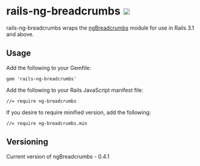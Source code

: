 # rails-ng-breadcrumbs <a href="http://badge.fury.io/rb/rails-ng-breadcrumbs"><img src="https://badge.fury.io/rb/rails-ng-breadcrumbs.svg" alt="Gem Version" height="18"></a>

rails-ng-breadcrumbs wraps the [ngBreadcrumbs](https://github.com/ianwalter/ng-breadcrumbs/) module for use in Rails 3.1 and above.

## Usage

Add the following to your Gemfile:

    gem 'rails-ng-breadcrumbs'

Add the following to your Rails JavaScript manifest file:

    //= require ng-breadcrumbs

If you desire to require minified version, add the following:

    //= require ng-breadcrumbs.min

## Versioning

Current version of ngBreadcrumbs - 0.4.1
